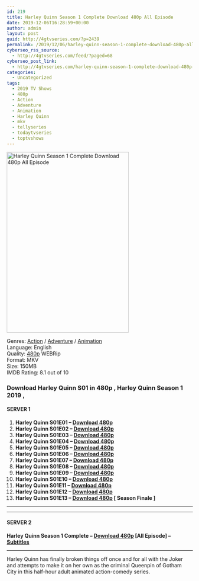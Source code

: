 ```yaml
---
id: 219
title: Harley Quinn Season 1 Complete Download 480p All Episode
date: 2019-12-06T16:28:59+00:00
author: admin
layout: post
guid: http://4gtvseries.com/?p=2439
permalink: /2019/12/06/harley-quinn-season-1-complete-download-480p-all-episode/
cyberseo_rss_source:
  - http://4gtvseries.com/feed/?paged=68
cyberseo_post_link:
  - http://4gtvseries.com/harley-quinn-season-1-complete-download-480p-all-episode/
categories:
  - Uncategorized
tags:
  - 2019 TV Shows
  - 480p
  - Action
  - Adventure
  - Animation
  - Harley Quinn
  - mkv
  - tellyseries
  - todaytvseries
  - toptvshows
---
```

<img loading="lazy" class="aligncenter" src="https://3.bp.blogspot.com/-msfF4yUi6g4/Xep9ZA2GjMI/AAAAAAAAAaE/tZlrZACH8RIjGoPIIKq-sUNM9vudUWISgCK4BGAYYCw/s1600/Harley%2BQuinn%2BSeason%2B1.jpg" alt="Harley Quinn Season 1 Complete Download 480p All Episode" width="330" height="488" />

Genres:&nbsp;<a href="http://4gtvseries.com/tag/action/" data-wpel-link="internal">Action</a>&nbsp;/&nbsp;<a href="http://4gtvseries.com/tag/adventure/" data-wpel-link="internal">Adventure</a>&nbsp;/&nbsp;<a href="http://4gtvseries.com/tag/animation/" data-wpel-link="internal">Animation</a>  
Language: English  
Quality:&nbsp;<a href="http://4gtvseries.com/tag/480p/" data-wpel-link="internal">480p</a> WEBRip  
Format: MKV  
Size: 150MB  
IMDB Rating: 8.1 out of 10

### **Download Harley Quinn S01 in 480p , Harley Quinn Season 1 2019 ,&nbsp;**

#### <span><strong>SERVER 1</strong></span>

  1. **Harley Quinn S01E01 – <a href="http://slink.dl480p.xyz/1p0Rx" data-wpel-link="external" target="_blank" rel="nofollow external noopener noreferrer" class="wpel-icon-left"><i class="wpel-icon fa fa-download" aria-hidden="true"></i>Download 480p</a>**
  2. **Harley Quinn S01E02 – <a href="http://slink.dl480p.xyz/urD87N9i" data-wpel-link="external" target="_blank" rel="nofollow external noopener noreferrer" class="wpel-icon-left"><i class="wpel-icon fa fa-download" aria-hidden="true"></i>Download 480p</a>**
  3. **Harley Quinn S01E03 – <a href="http://slink.dl480p.xyz/ag78Mh" data-wpel-link="external" target="_blank" rel="nofollow external noopener noreferrer" class="wpel-icon-left"><i class="wpel-icon fa fa-download" aria-hidden="true"></i>Download 480p</a>**
  4. **Harley Quinn S01E04 – <a href="http://slink.dl480p.xyz/3TvXV" data-wpel-link="external" target="_blank" rel="nofollow external noopener noreferrer" class="wpel-icon-left"><i class="wpel-icon fa fa-download" aria-hidden="true"></i>Download 480p</a>**
  5. **Harley Quinn S01E05 – <a href="http://slink.dl480p.xyz/Mi4l" data-wpel-link="external" target="_blank" rel="nofollow external noopener noreferrer" class="wpel-icon-left"><i class="wpel-icon fa fa-download" aria-hidden="true"></i>Download 480p</a>**
  6. **Harley Quinn S01E06 – <a href="http://slink.dl480p.xyz/p2FfU" data-wpel-link="external" target="_blank" rel="nofollow external noopener noreferrer" class="wpel-icon-left"><i class="wpel-icon fa fa-download" aria-hidden="true"></i>Download 480p</a>**
  7. **Harley Quinn S01E07 – <a href="http://slink.dl480p.xyz/rBPmE" data-wpel-link="external" target="_blank" rel="nofollow external noopener noreferrer" class="wpel-icon-left"><i class="wpel-icon fa fa-download" aria-hidden="true"></i>Download 480p</a>**
  8. **Harley Quinn S01E08 – <a href="http://slink.dl480p.xyz/FMKRUvS" data-wpel-link="external" target="_blank" rel="nofollow external noopener noreferrer" class="wpel-icon-left"><i class="wpel-icon fa fa-download" aria-hidden="true"></i>Download 480p</a>**
  9. **Harley Quinn S01E09 – <a href="http://slink.dl480p.xyz/sbdBk" data-wpel-link="external" target="_blank" rel="nofollow external noopener noreferrer" class="wpel-icon-left"><i class="wpel-icon fa fa-download" aria-hidden="true"></i>Download 480p</a>**
 10. **Harley Quinn S01E10 – <a href="http://slink.dl480p.xyz/yhcNwh" data-wpel-link="external" target="_blank" rel="nofollow external noopener noreferrer" class="wpel-icon-left"><i class="wpel-icon fa fa-download" aria-hidden="true"></i>Download 480p</a>**
 11. **Harley Quinn S01E11 – <a href="http://slink.dl480p.xyz/pa0R36B" data-wpel-link="external" target="_blank" rel="nofollow external noopener noreferrer" class="wpel-icon-left"><i class="wpel-icon fa fa-download" aria-hidden="true"></i>Download 480p</a>**
 12. **Harley Quinn S01E12 – <a href="http://slink.dl480p.xyz/RDx7Rn" data-wpel-link="external" target="_blank" rel="nofollow external noopener noreferrer" class="wpel-icon-left"><i class="wpel-icon fa fa-download" aria-hidden="true"></i>Download 480p</a>**
 13. **Harley Quinn S01E13 – <a href="http://slink.dl480p.xyz/q0WvRtA" data-wpel-link="external" target="_blank" rel="nofollow external noopener noreferrer" class="wpel-icon-left"><i class="wpel-icon fa fa-download" aria-hidden="true"></i>Download 480p</a> [ Season Finale ]**

* * *

* * *

#### <span><strong>SERVER 2</strong></span>

**Harley Quinn Season 1 Complete – <a href="http://dl480p.xyz/2474/" data-wpel-link="external" target="_blank" rel="nofollow external noopener noreferrer" class="wpel-icon-left"><i class="wpel-icon fa fa-download" aria-hidden="true"></i>Download 480p</a> [All Episode] – <a href="https://subscene.com/subtitles/harley-quinn-first-season" data-wpel-link="external" target="_blank" rel="nofollow external noopener noreferrer" class="wpel-icon-left"><i class="wpel-icon fa fa-download" aria-hidden="true"></i>Subtitles</a>**

* * *

Harley Quinn has finally broken things off once and for all with the Joker and attempts to make it on her own as the criminal Queenpin of Gotham City in this half-hour adult animated action-comedy series.

<div align="center">
</div>